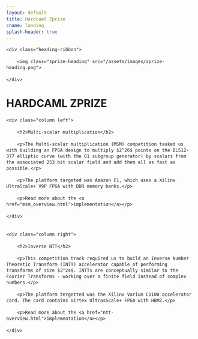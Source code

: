 ```yaml
---
layout: default
title: Hardcaml Zprize
cname: landing
splash-header: true
---
```


<div class="heading-ribbon-container">

	<div class="heading-ribbon">

		<img class="zprize-heading" src="/assets/images/zprize-heading.png">

	</div>

</div>


# HARDCAML ZPRIZE


<div class="columns-container">

	<div class="column left">

		<h2>Multi-scalar multiplication</h2>

		<p>The Multi-scalar multiplication (MSM) competition tasked us with building an FPGA design to multiply $2^26$ points on the BLS12-377 elliptic curve (with the G1 subgroup generator) by scalars from the associated 253 bit scalar field and add them all as fast as possible.</p>

		<p>The platform targeted was Amazon F1, which uses a Xilinx UltraScale+ V9P FPGA with DDR memory banks.</p>

		<p>Read more about the <a href="msm_overview.html">implementation</a></p>

	</div>


	<div class="column right">

		<h2>Inverse NTT</h2>

		<p>This competition track required us to build an Inverse Number Theoretic Transform (INTT) accelerator capable of performing transforms of size $2^24$. INTTs are conceptually similar to the Fourier Transforms - working over a finite field instead of complex numbers.</p>

		<p>The platform tergetted was the Xilinx Varium C1100 accelerator card. The card contains Virtex UltrasScale+ FPGA with HBM2.</p>

		<p>Read more about the <a href="ntt-overview.html">implementation</a></p>

	</div>

</div>

